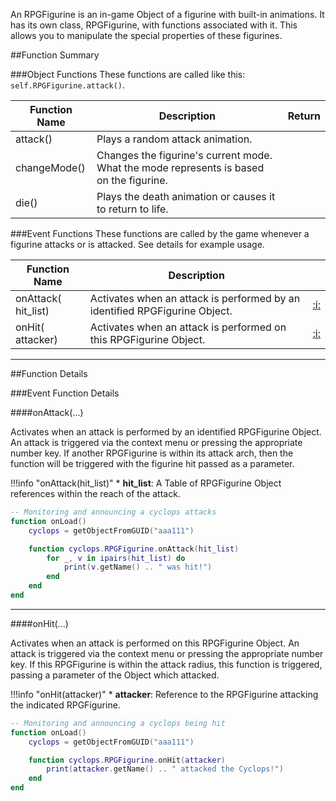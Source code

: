 An RPGFigurine is an in-game Object of a figurine with built-in animations. It has its own class, RPGFigurine, with functions associated with it. This allows you to manipulate the special properties of these figurines.

##Function Summary

###Object Functions
These functions are called like this: `self.RPGFigurine.attack()`.

Function Name | Description | Return
-- | -- | --
<a class="anchor" id="attack"></a>attack() | Plays a random attack animation. | [<span class="ret boo"></span>](../types.md)
<a class="anchor" id="changemode"></a>changeMode() | Changes the figurine's current mode. What the mode represents is based on the figurine. | [<span class="ret boo"></span>](../types.md)
<a class="anchor" id="die"></a>die() | Plays the death animation or causes it to return to life. | [<span class="ret boo"></span>](../types.md)

###Event Functions
These functions are called by the game whenever a figurine attacks or is attacked. See details for example usage.

Function Name | Description | &nbsp;
-- | -- | --:
onAttack([<span class="tag tab"></span>](../types.md) hit_list) | Activates when an attack is performed by an identified RPGFigurine Object. | [:i:](#onattack)
onHit([<span class="tag obj"></span>](../types.md) attacker) | Activates when an attack is performed on this RPGFigurine Object. | [:i:](#onattack)





---

##Function Details

###Event Function Details

####onAttack(...)

Activates when an attack is performed by an identified RPGFigurine Object. An attack is triggered via the context menu or pressing the appropriate number key. If another RPGFigurine is within its attack arch, then the function will be triggered with the figurine hit passed as a parameter.

!!!info "onAttack(hit_list)"
    * [<span class="tag tab"></span>](../types.md) **hit_list**: A Table of RPGFigurine Object references within the reach of the attack.

``` Lua
-- Monitoring and announcing a cyclops attacks
function onLoad()
    cyclops = getObjectFromGUID("aaa111")

    function cyclops.RPGFigurine.onAttack(hit_list)
        for _, v in ipairs(hit_list) do
            print(v.getName() .. " was hit!")
        end
    end
end
```

---


####onHit(...)

Activates when an attack is performed on this RPGFigurine Object. An attack is triggered via the context menu or pressing the appropriate number key. If this RPGFigurine is within the attack radius, this function is triggered, passing a parameter of the Object which attacked.

!!!info "onHit(attacker)"
    * [<span class="tag obj"></span>](../types.md) **attacker**: Reference to the RPGFigurine attacking the indicated RPGFigurine.

``` Lua
-- Monitoring and announcing a cyclops being hit
function onLoad()
    cyclops = getObjectFromGUID("aaa111")

    function cyclops.RPGFigurine.onHit(attacker)
        print(attacker.getName() .. " attacked the Cyclops!")
    end
end
```
